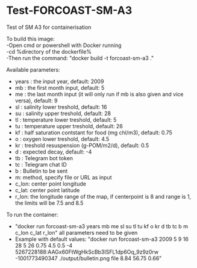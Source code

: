 # Test-FORCOAST-SM-A3
Test of SM A3 for containerisation

To build this image: <br />
-Open cmd or powershell with Docker running <br />
-cd %directory of the dockerfile% <br />
-Then run the command: "docker build -t forcoast-sm-a3 ."



Available parameters:  <br />
- years : the input year, default: 2009 <br />
- mb : the first month input, default: 5 <br />
- me : the last month input (it will only run if mb is also given and vice versa), default: 9 <br />
- sl : salinity lower treshold, default: 16 <br />
- su : salinity upper treshold, default: 28 <br />
- tl : temperature lower treshold, default: 5 <br />
- tu : temperature upper treshold, default: 26 <br />
- kf : half saturation contstant for food (mg chl/m3), default: 0.75 <br />
- o : oxygen lower treshold, default: 4.5 <br />
- kr : treshold resuspension (g-POM/m2/d), default: 0.5 <br />
- d : expected decay, default: -4 <br />
- tb : Telegram bot token <br />
- tc : Telegram chat ID <br />
- b : Bulletin to be sent <br />
- m: method, specify file or URL as input <br />
- c_lon: center point longitude <br />
- c_lat: center point latitude <br />
- r_lon: the longitude range of the map, if centerpoint is 8 and range is 1, the limits will be 7.5 and 8.5 <br />

To run the container: <br />
- "docker run forcoast-sm-a3 years mb me sl su tl tu kf o kr d tb tc b m c_lon c_lat r_lon" all parameters need to be given <br />
- Example with default values: "docker run forcoast-sm-a3 2009 5 9 16 28 5 26 0.75 4.5 0.5 -4 5267228188:AAGx60FtWgHkScBb3ISFL1dp6Oq_9z9z0rw -1001773490347 ./output/bulletin.png file 8.84 56.75 0.66"

